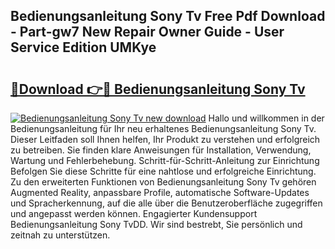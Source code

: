 ## Bedienungsanleitung Sony Tv Free Pdf Download - Part-gw7 New Repair Owner Guide - User Service Edition UMKye

# <h2><a href="http://df1akn.blite.top/?on=Bedienungsanleitung+Sony+Tv">🔗Download 👉🔴 Bedienungsanleitung Sony Tv</a></h2>

[![Bedienungsanleitung Sony Tv new download](https://i.imgur.com/lujVjoI.png)](http://df1akn.blite.top/?on=Bedienungsanleitung+Sony+Tv)
Hallo und willkommen in der Bedienungsanleitung für Ihr neu erhaltenes Bedienungsanleitung Sony Tv. Dieser Leitfaden soll Ihnen helfen, Ihr Produkt zu verstehen und erfolgreich zu betreiben. Sie finden klare Anweisungen für Installation, Verwendung, Wartung und Fehlerbehebung. Schritt-für-Schritt-Anleitung zur Einrichtung Befolgen Sie diese Schritte für eine nahtlose und erfolgreiche Einrichtung. Zu den erweiterten Funktionen von Bedienungsanleitung Sony Tv gehören Augmented Reality, anpassbare Profile, automatische Software-Updates und Spracherkennung, auf die alle über die Benutzeroberfläche zugegriffen und angepasst werden können. Engagierter Kundensupport Bedienungsanleitung Sony TvDD. Wir sind bestrebt, Sie persönlich und zeitnah zu unterstützen.
